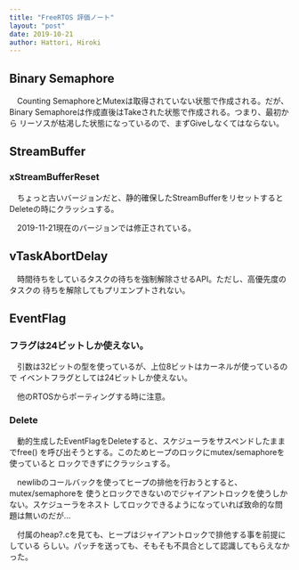 ```yaml
---
title: "FreeRTOS 評価ノート"
layout: "post"
date: 2019-10-21
author: Hattori, Hiroki
---
```


## Binary Semaphore

　Counting SemaphoreとMutexは取得されていない状態で作成される。だが、
Binary Semaphoreは作成直後はTakeされた状態で作成される。つまり、最初から
リーソスが枯渇した状態になっているので、まずGiveしなくてはならない。


## StreamBuffer

### xStreamBufferReset

　ちょっと古いバージョンだと、静的確保したStreamBufferをリセットすると
Deleteの時にクラッシュする。

　2019-11-21現在のバージョンでは修正されている。



## vTaskAbortDelay

　時間待ちをしているタスクの待ちを強制解除させるAPI。ただし、高優先度のタスクの
待ちを解除してもプリエンプトされない。


## EventFlag

### フラグは24ビットしか使えない。

　引数は32ビットの型を使っているが、上位8ビットはカーネルが使っているので
イベントフラグとしては24ビットしか使えない。

　他のRTOSからポーティングする時に注意。


### Delete

　動的生成したEventFlagをDeleteすると、スケジューラをサスペンドしたままでfree()
を呼び出そうとする。このためヒープのロックにmutex/semaphoreを使っていると
ロックできずにクラッシュする。

　newlibのコールバックを使ってヒープの排他を行おうとすると、mutex/semaphoreを
使うとロックできないのでジャイアントロックを使うしかない。スケジューラをネスト
してロックできるようになっていれば致命的な問題は無いのだが…

　付属のheap?.cを見ても、ヒープはジャイアントロックで排他する事を前提にしている
らしい。パッチを送っても、そもそも不具合として認識してもらえなかった。



